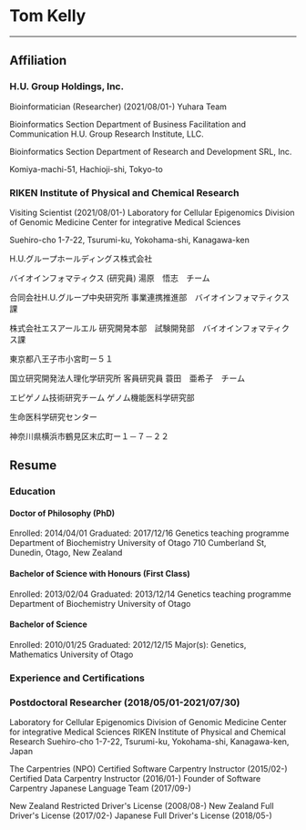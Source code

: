 # Tom Kelly
---------------------------------

## Affiliation

### H.U. Group Holdings, Inc.
Bioinformatician (Researcher)
(2021/08/01-)
Yuhara Team
 
Bioinformatics Section
Department of Business Facilitation and Communication
H.U. Group Research Institute, LLC.
 
Bioinformatics Section
Department of Research and Development
SRL, Inc.
 
Komiya-machi-51, Hachioji-shi, Tokyo-to
 
### RIKEN Institute of Physical and Chemical Research
 
Visiting Scientist (2021/08/01-)
Laboratory for Cellular Epigenomics
Division of Genomic Medicine
Center for integrative Medical Sciences
 
Suehiro-cho 1-7-22, Tsurumi-ku, Yokohama-shi, Kanagawa-ken
 
H.U.グループホールディングス株式会社

バイオインフォマティクス (研究員)
湯原　悟志　チーム
 
合同会社H.U.グループ中央研究所
事業連携推進部　バイオインフォマティクス課
 
株式会社エスアールエル
研究開発本部　試験開発部　バイオインフォマティクス課
 
東京都八王子市小宮町ー５１
 
国立研究開発法人理化学研究所
客員研究員
蓑田　亜希子　チーム
 
エピゲノム技術研究チーム
ゲノム機能医科学研究部
 
生命医科学研究センター
 
神奈川県横浜市鶴見区末広町ー１－７－２２

## Resume
### Education
 
#### Doctor of Philosophy (PhD)
Enrolled: 2014/04/01
Graduated: 2017/12/16
Genetics teaching programme
Department of Biochemistry
University of Otago
710 Cumberland St, Dunedin, Otago, New Zealand
 
#### Bachelor of Science with Honours (First Class)
Enrolled: 2013/02/04
Graduated: 2013/12/14
Genetics teaching programme
Department of Biochemistry
University of Otago
 
#### Bachelor of Science
Enrolled: 2010/01/25
Graduated: 2012/12/15
Major(s): Genetics, Mathematics
University of Otago
 
### Experience and Certifications
 
### Postdoctoral Researcher (2018/05/01-2021/07/30)
Laboratory for Cellular Epigenomics
Division of Genomic Medicine
Center for integrative Medical Sciences
RIKEN Institute of Physical and Chemical Research
Suehiro-cho 1-7-22, Tsurumi-ku, Yokohama-shi, Kanagawa-ken, Japan
 
The Carpentries (NPO)
Certified Software Carpentry Instructor (2015/02-)
Certified Data Carpentry Instructor (2016/01-)
Founder of Software Carpentry Japanese Language Team (2017/09-)
 
New Zealand Restricted Driver's License (2008/08-)
New Zealand Full Driver's License (2017/02-)
Japanese Full Driver's License (2018/05-)

